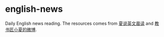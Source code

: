 # english-news
Daily English news reading.
The resources comes from [夏说英文晨读](https://m.ximalaya.com/23508288/album/3240558) and [教书匠小夏的微博](http://weibo.com/u/1739732501).
